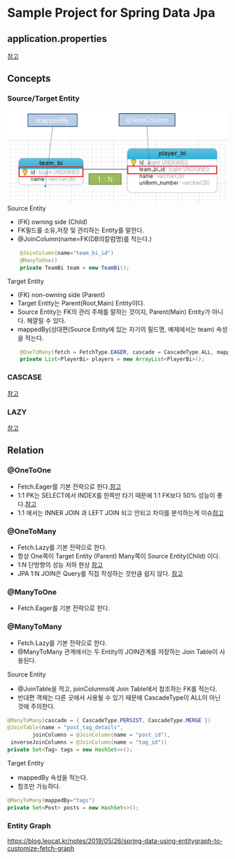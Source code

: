 # Sample Project for Spring Data Jpa

## application.properties
[참고](https://creatorpark-tech-stack.tistory.com/2?category=812808)

## Concepts
### Source/Target Entity
![Source,Target Entity](./docs/images/sourcetarge.png)  
Source Entity
- (FK) owning side (Child)  
- FK필드를 소유,저장 및 관리하는 Entity를 말한다.  
- @JoinColumn(name=FK(DB의칼럼명)를 적는다.)

```java
	@JoinColumn(name="team_bi_id")
	@ManyToOne()
	private TeamBi team = new TeamBi();
```

Target Entity  
- (FK) non-owning side (Parent)  
- Target Entity는 Parent(Root,Main) Entity이다.
- Source Entity는 FK의 관리 주체를 말하는 것이지, Parent(Main) Entity가 아니다. 헤깔릴 수 있다.    
- mappedBy(상대편(Source Entity에 있는 자기의 필드명, 예제에서는 team) 속성을 적는다.
  
```java
	@OneToMany(fetch = FetchType.EAGER, cascade = CascadeType.ALL, mappedBy="team")
	private List<PlayerBi> players = new ArrayList<PlayerBi>();
```

### CASCASE
[참고](https://vladmihalcea.com/a-beginners-guide-to-jpa-and-hibernate-cascade-types/)
  
### LAZY
[참고](https://vladmihalcea.com/initialize-lazy-proxies-collections-jpa-hibernate/)

## Relation

### @OneToOne
- Fetch.Eager를 기본 전략으로 한다.[참고](https://kwonnam.pe.kr/wiki/java/jpa/one-to-one)  
- 1:1 PK는 SELECT에서 INDEX를 한쪽만 타기 때문에 1:1 FK보다 50% 성능이 좋다.[참고](https://vladmihalcea.com/the-best-way-to-map-a-onetoone-relationship-with-jpa-and-hibernate/)
- 1:1 에서는 INNER JOIN 과 LEFT JOIN 되고 안되고 차이를 분석하는게 이슈[참고](https://chanlee.wordpress.com/2012/07/04/jpa-%EC%A1%B0%EC%9D%B8%ED%8C%81-inner-or-outer-join/)

### @OneToMany
- Fetch.Lazy를 기본 전략으로 한다.  
- 항상 One쪽이 Target Entity (Parent) Many쪽이 Source Entity(Child) 이다. 
- 1:N 단방향의 성능 저하 현상 
[참고](https://vladmihalcea.com/the-best-way-to-map-a-onetomany-association-with-jpa-and-hibernate/)
- JPA 1:N JOIN은 Query를 직접  작성하는 것만큼 쉽지 않다. 
 [참고](https://stackoverflow.com/questions/12465260/jpa-hibernate-inner-join-between-parent-and-child-tables)

### @ManyToOne
- Fetch.Eager를 기본 전략으로 한다.  

### @ManyToMany
- Fetch.Lazy를 기본 전략으로 한다.
- @ManyToMany 관계에서는 두 Entity의 JOIN관계를 저장하는 Join Table이 사용된다.  
  
Source Entity
- @JoinTable을 적고, joinColumns에 Join Table에서 참조하는 FK를 적는다.
- 반대편 객체는 다른 곳에서 사용될 수 있기 때문에 CascadeType이 ALL이 아닌 것에 주의한다.  

```java
@ManyToMany(cascade = { CascadeType.PERSIST, CascadeType.MERGE })
@JoinTable(name = "post_tag_details", 
        joinColumns = @JoinColumn(name = "post_id"), 
 inverseJoinColumns = @JoinColumn(name = "tag_id"))
private Set<Tag> tags = new HashSet<>();
```

Target Entity  
- mappedBy 속성을 적는다. 
- 참조만 가능하다.
  
```java
@ManyToMany(mappedBy="tags")
private Set<Post> posts = new HashSet<>();
```

### Entity Graph
https://blog.leocat.kr/notes/2019/05/26/spring-data-using-entitygraph-to-customize-fetch-graph


